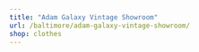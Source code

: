 ```yaml
---
title: "Adam Galaxy Vintage Showroom"
url: /baltimore/adam-galaxy-vintage-showroom/
shop: clothes
---
```

